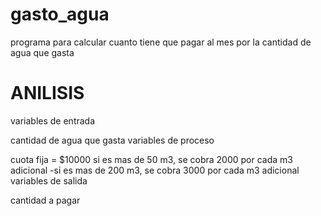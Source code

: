 # gasto_agua
programa para calcular cuanto tiene que pagar al mes por la cantidad de agua que gasta

# ANILISIS
variables de entrada

cantidad de agua que gasta
variables de proceso

cuota fija = $10000
si es mas de 50 m3, se cobra 2000 por cada m3 adicional -si es mas de 200 m3, se cobra 3000 por cada m3 adicional
variables de salida

cantidad a pagar
